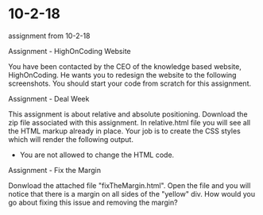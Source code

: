 # 10-2-18
assignment from 10-2-18

Assignment - HighOnCoding Website

 You have been contacted by the CEO of the knowledge based website, HighOnCoding.
 He wants you to redesign the website to the following screenshots. 
 You should start your code from scratch for this assignment.
 
 Assignment - Deal Week
 
This assignment is about relative and absolute positioning. Download the zip file associated with this assignment.
In relative.html file you will see all the HTML markup already in place.
Your job is to create the CSS styles which will render the following output.

* You are not allowed to change the HTML code. 

Assignment - Fix the Margin

Donwload the attached file "fixTheMargin.html". Open the file and you will notice that there is a margin on all sides 
of the "yellow" div. How would you go about fixing this issue and removing the margin? 
